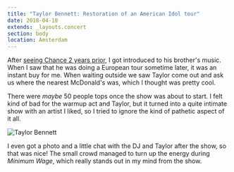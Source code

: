 ```yaml
---
title: "Taylor Bennett: Restoration of an American Idol tour"
date: 2018-04-18
extends: _layouts.concert
section: body
location: Amsterdam
---
```


After [seeing Chance 2 years prior](./chance-the-rapper-coloring-book-tour.md), I got introduced to his brother's music.
When I saw that he was doing a European tour sometime later, it was an instant buy for me. When waiting outside we saw 
Taylor come out and ask us where the nearest McDonald's was, which I thought was pretty cool.

There were _maybe_ 50 people tops once the show was about to start. I felt kind of bad for the warmup act and Taylor,
but it turned into a quite intimate show with an artist I liked, so I tried to ignore the kind of pathetic aspect of it 
all. 

![Taylor Bennett](/assets/images/taylor-bennett.jpg)

I even got a photo and a little chat with the DJ and Taylor after the show, so that was nice! The small crowd managed to
turn up the energy during _Minimum Wage_, which really stands out in my mind from the show.
